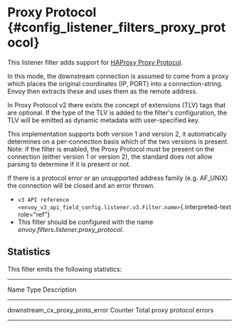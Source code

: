 Proxy Protocol {#config_listener_filters_proxy_protocol}
==============

This listener filter adds support for [HAProxy Proxy
Protocol](https://www.haproxy.org/download/1.9/doc/proxy-protocol.txt).

In this mode, the downstream connection is assumed to come from a proxy
which places the original coordinates (IP, PORT) into a
connection-string. Envoy then extracts these and uses them as the remote
address.

In Proxy Protocol v2 there exists the concept of extensions (TLV) tags
that are optional. If the type of the TLV is added to the filter\'s
configuration, the TLV will be emitted as dynamic metadata with
user-specified key.

This implementation supports both version 1 and version 2, it
automatically determines on a per-connection basis which of the two
versions is present. Note: if the filter is enabled, the Proxy Protocol
must be present on the connection (either version 1 or version 2), the
standard does not allow parsing to determine if it is present or not.

If there is a protocol error or an unsupported address family (e.g.
AF\_UNIX) the connection will be closed and an error thrown.

-   `v3 API reference <envoy_v3_api_field_config.listener.v3.Filter.name>`{.interpreted-text
    role="ref"}
-   This filter should be configured with the name
    *envoy.filters.listener.proxy\_protocol*.

Statistics
----------

This filter emits the following statistics:

  -------------------------------------------------------------------------------------------
  Name                                  Type              Description
  ------------------------------------- ----------------- -----------------------------------
  downstream\_cx\_proxy\_proto\_error   Counter           Total proxy protocol errors

  -------------------------------------------------------------------------------------------
